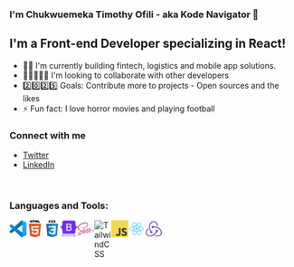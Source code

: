 ### I'm Chukwuemeka Timothy Ofili - aka Kode Navigator 🤫

## I'm a Front-end Developer specializing in React!
- 🐱‍👤 I'm currently building fintech, logistics and mobile app solutions.
- 👨🏿‍🤝‍👨🏽 I'm looking to collaborate with other developers
- 2️⃣0️⃣2️⃣5️⃣ Goals: Contribute more to projects - Open sources and the likes
- ⚡ Fun fact: I love horror movies and playing football

### Connect with me 

- [Twitter][twitter]
- [LinkedIn][linkedin]
<br />

### Languages and Tools:

<img align="left" alt="Visual Studio Code" width="30" src="https://raw.githubusercontent.com/github/explore/80688e429a7d4ef2fca1e82350fe8e3517d3494d/topics/visual-studio-code/visual-studio-code.png" />
<img align="left" alt="HTML5" width="30" src="https://raw.githubusercontent.com/github/explore/80688e429a7d4ef2fca1e82350fe8e3517d3494d/topics/html/html.png" />
<img align="left" alt="CSS3" width="30" src="https://raw.githubusercontent.com/github/explore/80688e429a7d4ef2fca1e82350fe8e3517d3494d/topics/css/css.png" />
<img align="left" alt="Bootstrap" width="30" src="https://raw.githubusercontent.com/devicons/devicon/master/icons/bootstrap/bootstrap-plain-wordmark.svg" />
<img align="left" alt="SASS" width="30" src="https://raw.githubusercontent.com/github/explore/80688e429a7d4ef2fca1e82350fe8e3517d3494d/topics/sass/sass.png" />
<img align="left" alt="TailwindCSS" width="30" src="https://d33wubrfki0l68.cloudfront.net/4018cee97a4d96a719db578e3c9801e5d6311a7a/42b37/blog/images/tailwind.png" />
<img align="left" alt="JavaScript" width="30" src="https://raw.githubusercontent.com/github/explore/80688e429a7d4ef2fca1e82350fe8e3517d3494d/topics/javascript/javascript.png" />
<img align="left" alt="React" width="30" src="https://raw.githubusercontent.com/github/explore/80688e429a7d4ef2fca1e82350fe8e3517d3494d/topics/react/react.png" />
<img align="left" alt="Redux" width="30" src="https://raw.githubusercontent.com/github/explore/80688e429a7d4ef2fca1e82350fe8e3517d3494d/topics/redux/redux.png" />

<br />
<br />

[twitter]: https://twitter.com/kode_navigator?t=J74gEN3Da5UR44ImIE905A&s=09
[linkedin]: https://www.linkedin.com/in/chukwuemeka-ofili-7589a2156
